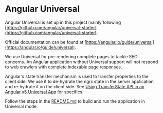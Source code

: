 # Angular Universal

Angular Universal is set up in this project mainly following [https://github.com/angular/universal-starter](https://github.com/angular/universal-starter).

Official documentation can be found at [https://angular.io/guide/universal](https://angular.io/guide/universal).

We use Universal for pre-rendering complete pages to tackle SEO concerns. An Angular application without Universal support will not respond to web crawlers with complete indexable page responses.

Angular's state transfer mechanism is used to transfer properties to the client side. We use it to de-hydrate the ngrx state in the server application and re-hydrate it on the client side. See [Using TransferState API in an Angular v5 Universal App](https://blog.angularindepth.com/using-transferstate-api-in-an-angular-5-universal-app-130f3ada9e5b) for specifics.

Follow the steps in the [README.md](https://github.com/intershop/intershop-pwa/blob/develop/README.md) to build and run the application in Universal mode.
